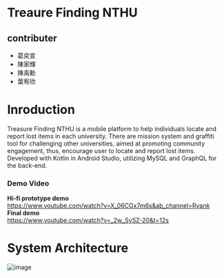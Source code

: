 # Treaure Finding NTHU
## contributer
* 葛奕宣
* 陳家輝
* 陳禹勳
* 葉宥欣
# Inroduction
Treasure Finding NTHU is a mobile platform to help individuals locate and report lost items in each university.
There are mission system and graffiti tool for challenging other universities, aimed at promoting community engagement, thus, encourage user to locate and report lost items.
Developed with Kotlin in Android Studio, utilizing MySQL and GraphQL for the back-end.
### Demo Video
<b>Hi-fi prototype demo</b> <br>
https://www.youtube.com/watch?v=X_06CGx7m6s&ab_channel=Ryank <br>
<b>Final demo</b> <br>
https://www.youtube.com/watch?v=_2w_SySZ-20&t=12s
# System Architecture
![image](https://user-images.githubusercontent.com/74304456/232303625-eff86268-837d-420c-9602-17ac139c6e18.png)
